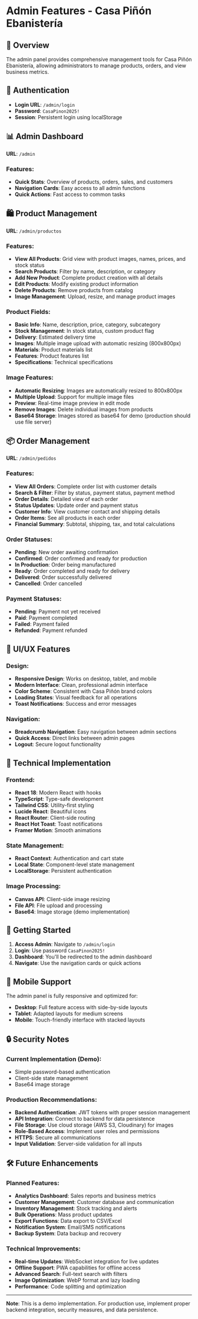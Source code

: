 # Admin Features - Casa Piñón Ebanistería

## 🎯 Overview

The admin panel provides comprehensive management tools for Casa Piñón Ebanistería, allowing administrators to manage products, orders, and view business metrics.

## 🔐 Authentication

- **Login URL**: `/admin/login`
- **Password**: `CasaPinon2025!`
- **Session**: Persistent login using localStorage

## 📊 Admin Dashboard

**URL**: `/admin`

### Features:
- **Quick Stats**: Overview of products, orders, sales, and customers
- **Navigation Cards**: Easy access to all admin functions
- **Quick Actions**: Fast access to common tasks

## 🛍️ Product Management

**URL**: `/admin/productos`

### Features:
- **View All Products**: Grid view with product images, names, prices, and stock status
- **Search Products**: Filter by name, description, or category
- **Add New Product**: Complete product creation with all details
- **Edit Products**: Modify existing product information
- **Delete Products**: Remove products from catalog
- **Image Management**: Upload, resize, and manage product images

### Product Fields:
- **Basic Info**: Name, description, price, category, subcategory
- **Stock Management**: In stock status, custom product flag
- **Delivery**: Estimated delivery time
- **Images**: Multiple image upload with automatic resizing (800x800px)
- **Materials**: Product materials list
- **Features**: Product features list
- **Specifications**: Technical specifications

### Image Features:
- **Automatic Resizing**: Images are automatically resized to 800x800px
- **Multiple Upload**: Support for multiple image files
- **Preview**: Real-time image preview in edit mode
- **Remove Images**: Delete individual images from products
- **Base64 Storage**: Images stored as base64 for demo (production should use file server)

## 📦 Order Management

**URL**: `/admin/pedidos`

### Features:
- **View All Orders**: Complete order list with customer details
- **Search & Filter**: Filter by status, payment status, payment method
- **Order Details**: Detailed view of each order
- **Status Updates**: Update order and payment status
- **Customer Info**: View customer contact and shipping details
- **Order Items**: See all products in each order
- **Financial Summary**: Subtotal, shipping, tax, and total calculations

### Order Statuses:
- **Pending**: New order awaiting confirmation
- **Confirmed**: Order confirmed and ready for production
- **In Production**: Order being manufactured
- **Ready**: Order completed and ready for delivery
- **Delivered**: Order successfully delivered
- **Cancelled**: Order cancelled

### Payment Statuses:
- **Pending**: Payment not yet received
- **Paid**: Payment completed
- **Failed**: Payment failed
- **Refunded**: Payment refunded

## 🎨 UI/UX Features

### Design:
- **Responsive Design**: Works on desktop, tablet, and mobile
- **Modern Interface**: Clean, professional admin interface
- **Color Scheme**: Consistent with Casa Piñón brand colors
- **Loading States**: Visual feedback for all operations
- **Toast Notifications**: Success and error messages

### Navigation:
- **Breadcrumb Navigation**: Easy navigation between admin sections
- **Quick Access**: Direct links between admin pages
- **Logout**: Secure logout functionality

## 🔧 Technical Implementation

### Frontend:
- **React 18**: Modern React with hooks
- **TypeScript**: Type-safe development
- **Tailwind CSS**: Utility-first styling
- **Lucide React**: Beautiful icons
- **React Router**: Client-side routing
- **React Hot Toast**: Toast notifications
- **Framer Motion**: Smooth animations

### State Management:
- **React Context**: Authentication and cart state
- **Local State**: Component-level state management
- **LocalStorage**: Persistent authentication

### Image Processing:
- **Canvas API**: Client-side image resizing
- **File API**: File upload and processing
- **Base64**: Image storage (demo implementation)

## 🚀 Getting Started

1. **Access Admin**: Navigate to `/admin/login`
2. **Login**: Use password `CasaPinon2025!`
3. **Dashboard**: You'll be redirected to the admin dashboard
4. **Navigate**: Use the navigation cards or quick actions

## 📱 Mobile Support

The admin panel is fully responsive and optimized for:
- **Desktop**: Full feature access with side-by-side layouts
- **Tablet**: Adapted layouts for medium screens
- **Mobile**: Touch-friendly interface with stacked layouts

## 🔒 Security Notes

### Current Implementation (Demo):
- Simple password-based authentication
- Client-side state management
- Base64 image storage

### Production Recommendations:
- **Backend Authentication**: JWT tokens with proper session management
- **API Integration**: Connect to backend for data persistence
- **File Storage**: Use cloud storage (AWS S3, Cloudinary) for images
- **Role-Based Access**: Implement user roles and permissions
- **HTTPS**: Secure all communications
- **Input Validation**: Server-side validation for all inputs

## 🛠️ Future Enhancements

### Planned Features:
- **Analytics Dashboard**: Sales reports and business metrics
- **Customer Management**: Customer database and communication
- **Inventory Management**: Stock tracking and alerts
- **Bulk Operations**: Mass product updates
- **Export Functions**: Data export to CSV/Excel
- **Notification System**: Email/SMS notifications
- **Backup System**: Data backup and recovery

### Technical Improvements:
- **Real-time Updates**: WebSocket integration for live updates
- **Offline Support**: PWA capabilities for offline access
- **Advanced Search**: Full-text search with filters
- **Image Optimization**: WebP format and lazy loading
- **Performance**: Code splitting and optimization

---

**Note**: This is a demo implementation. For production use, implement proper backend integration, security measures, and data persistence.
